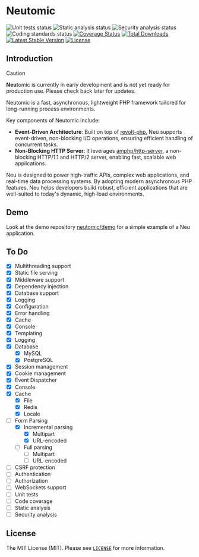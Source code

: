 # **Neu**tomic

![Unit tests status](https://github.com/neutomic/neutomic/workflows/unit%20tests/badge.svg)
![Static analysis status](https://github.com/neutomic/neutomic/workflows/static%20analysis/badge.svg)
![Security analysis status](https://github.com/neutomic/neutomic/workflows/security%20analysis/badge.svg)
![Coding standards status](https://github.com/neutomic/neutomic/workflows/coding%20standards/badge.svg)
[![Coverage Status](https://coveralls.io/repos/github/neutomic/neutomic/badge.svg)](https://coveralls.io/github/neutomic/neutomic)
[![Total Downloads](https://poser.pugx.org/neutomic/neutomic/d/total.svg)](https://packagist.org/packages/neutomic/neutomic)
[![Latest Stable Version](https://poser.pugx.org/neutomic/neutomic/v/stable.svg)](https://packagist.org/packages/neutomic/neutomic)
[![License](https://poser.pugx.org/neutomic/neutomic/license.svg)](https://packagist.org/packages/neutomic/neutomic)

## Introduction

> [!CAUTION]
> **Neu**tomic is currently in early development and is not yet ready for production use. Please check back later for updates.

Neutomic is a fast, asynchronous, lightweight PHP framework tailored for long-running process environments.

Key components of Neutomic include:

- **Event-Driven Architecture**: Built on top of [revolt-php](https://revolt.run/), Neu supports event-driven, non-blocking I/O operations, ensuring efficient handling of concurrent tasks.
- **Non-Blocking HTTP Server**: It leverages [amphp/http-server](https://amphp.org/http-server), a non-blocking HTTP/1.1 and HTTP/2 server, enabling fast, scalable web applications.

Neu is designed to power high-traffic APIs, complex web applications, and real-time data processing systems. By adopting modern asynchronous PHP features, Neu helps developers build robust, efficient applications that are well-suited to today's dynamic, high-load environments.

## Demo

Look at the demo repository [neutomic/demo](https://github.com/neutomic/demo) for a simple example of a Neu application.

## To Do

- [x] Multithreading support
- [x] Static file serving
- [x] Middleware support
- [x] Dependency injection
- [x] Database support
- [x] Logging
- [x] Configuration
- [x] Error handling
- [x] Cache
- [x] Console
- [x] Templating
- [x] Logging
- [x] Database
  - [x] MySQL
  - [x] PostgreSQL
- [x] Session management
- [x] Cookie management
- [x] Event Dispatcher
- [x] Console
- [x] Cache
  - [x] File
  - [x] Redis
  - [x] Locale
- [ ] Form Parsing
    - [x] Incremental parsing
        - [x] Multipart
        - [x] URL-encoded
    - [ ] Full parsing
        - [ ] Multipart
        - [ ] URL-encoded
- [ ] CSRF protection
- [ ] Authentication
- [ ] Authorization
- [ ] WebSockets support
- [ ] Unit tests
- [ ] Code coverage
- [ ] Static analysis
- [ ] Security analysis

## License

The MIT License (MIT). Please see [`LICENSE`](./LICENSE) for more information.
